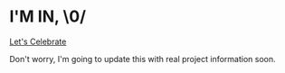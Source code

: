 # I'M IN, \0/


[Let's Celebrate](https://www.youtube.com/watch?v=3GwjfUFyY6M)


Don't worry, I'm going to update this with real project information soon.
